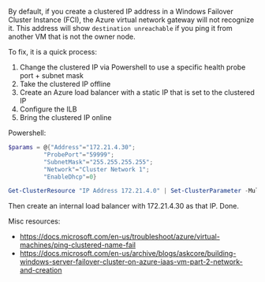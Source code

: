 By default, if you create a clustered IP address in a Windows Failover Cluster Instance (FCI), the Azure virtual network gateway will not recognize it. This address will show `destination unreachable` if you ping it from another VM that is not the owner node.

To fix, it is a quick process:
1. Change the clustered IP via Powershell to use a specific health probe port + subnet mask
2. Take the clustered IP offline
3. Create an Azure load balancer with a static IP that is set to the clustered IP
4. Configure the ILB
5. Bring the clustered IP online

Powershell:
```powershell
$params = @{"Address"="172.21.4.30";
          "ProbePort"="59999";
          "SubnetMask"="255.255.255.255";
          "Network"="Cluster Network 1";
          "EnableDhcp"=0}

Get-ClusterResource "IP Address 172.21.4.0" | Set-ClusterParameter -Multiple $params
```

Then create an internal load balancer with 172.21.4.30 as that IP. Done.

Misc resources:
- https://docs.microsoft.com/en-us/troubleshoot/azure/virtual-machines/ping-clustered-name-fail
- https://docs.microsoft.com/en-us/archive/blogs/askcore/building-windows-server-failover-cluster-on-azure-iaas-vm-part-2-network-and-creation
